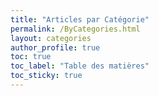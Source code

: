 ```yaml
---
title: "Articles par Catégorie"
permalink: /ByCategories.html
layout: categories
author_profile: true
toc: true
toc_label: "Table des matières"
toc_sticky: true
---
```

